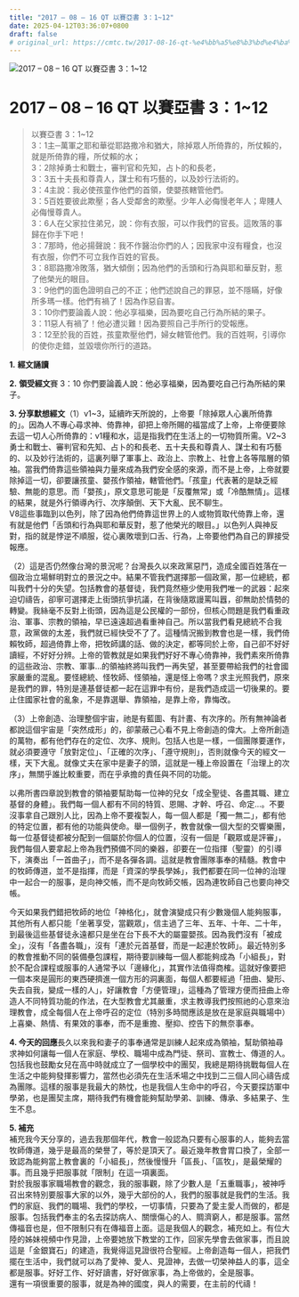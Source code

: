 ```yaml
---
title: "2017 – 08 – 16 QT 以賽亞書 3：1~12"
date: 2025-04-12T03:36:07+0800
draft: false
# original_url: https://cmtc.tw/2017-08-16-qt-%e4%bb%a5%e8%b3%bd%e4%ba%9e%e6%9b%b8-3%ef%bc%9a112
---
```


![2017 – 08 – 16 QT 以賽亞書 3：1~12](/images/qt.jpg   "2017 – 08 – 16 QT 以賽亞書 3：1~12")

# 2017 – 08 – 16 QT 以賽亞書 3：1~12

> 以賽亞書 3：1~12  
> 3：1主─萬軍之耶和華從耶路撒冷和猶大，除掉眾人所倚靠的，所仗賴的，就是所倚靠的糧，所仗賴的水；  
> 3：2除掉勇士和戰士，審判官和先知，占卜的和長老，  
> 3：3五十夫長和尊貴人，謀士和有巧藝的，以及妙行法術的。  
> 3：4主說：我必使孩童作他們的首領，使嬰孩轄管他們。  
> 3：5百姓要彼此欺壓；各人受鄰舍的欺壓。少年人必侮慢老年人；卑賤人必侮慢尊貴人。  
> 3：6人在父家拉住弟兄，說：你有衣服，可以作我們的官長。這敗落的事歸在你手下吧！  
> 3：7那時，他必揚聲說：我不作醫治你們的人；因我家中沒有糧食，也沒有衣服，你們不可立我作百姓的官長。  
> 3：8耶路撒冷敗落，猶大傾倒；因為他們的舌頭和行為與耶和華反對，惹了他榮光的眼目。  
> 3：9他們的面色證明自己的不正；他們述說自己的罪惡，並不隱瞞，好像所多瑪一樣。他們有禍了！因為作惡自害。  
> 3：10你們要論義人說：他必享福樂，因為要吃自己行為所結的果子。  
> 3：11惡人有禍了！他必遭災難！因為要照自己手所行的受報應。  
> 3：12至於我的百姓，孩童欺壓他們，婦女轄管他們。我的百姓啊，引導你的使你走錯，並毀壞你所行的道路。

**1.** **經文誦讀**

**2.** **領受經文**賽 3：10 你們要論義人說：他必享福樂，因為要吃自己行為所結的果子。

**3. 分享默想經文**（1）v1~3，延續昨天所說的，上帝要「除掉眾人心裏所倚靠的」。因為人不專心尋求神、倚靠神，卻把上帝所賜的福當成了上帝，上帝便要除去這一切人心所倚靠的：v1糧和水，這是指我們在生活上的一切物質所需。V2~3勇士和戰士、審判官和先知、占卜的和長老、五十夫長和尊貴人、謀士和有巧藝的、以及妙行法術的，這裏列舉了軍事上、政治上、宗教上、社會上各等階層的領袖。當我們倚靠這些領袖與力量來成為我們安全感的來源，而不是上帝，上帝就要除掉這一切，卻要讓孩童、嬰孩作領袖，轄管他們。「孩童」代表著的是缺乏經驗、無能的意思。而「嬰孩」，原文意思可能是「反覆無常」或「冷酷無情」。這樣的結果，就是外行領導內行、次序顛倒、天下大亂、民不聊生。  
V8這些事臨到以色列，除了因為他們倚靠這世界上的人或物質取代倚靠上帝，還有就是他們「舌頭和行為與耶和華反對，惹了他榮光的眼目。」以色列人與神反對，指的就是悖逆不順服，從心裏敗壞到口舌、行為，上帝要他們為自己的罪接受報應。

（2）這是否仍然像台灣的景況呢？台灣長久以來政黨惡鬥，造成全國百姓落在一個政治立場鮮明對立的景況之中。結果不管我們選擇那一個政黨，那一位總統，都叫我們十分的失望。包括教會的基督徒，我們竟然極少使用我們唯一的武器：起來迫切禱告，卻寧可選擇走上街頭抗爭抗議，在背後隨眾謾罵叫囂，卻無助於情勢的轉變。我絲毫不反對上街頭，因為這是公民權的一部份，但核心問題是我們看重政治、軍事、宗教的領袖，早已遠遠超過看重神自己。所以當我們看見總統不合我意，政黨做的太差，我們就已經快受不了了。這種情況搬到教會也是一樣，我們倚賴牧師，超過倚靠上帝，把牧師講的話、做的決定，都等同於上帝，自己卻不好好讀經，不好好分辨。上帝的管教就是如果我們好好不專心倚靠神，我們素來所倚靠的這些政治、宗教、軍事…的領袖終將叫我們一再失望，甚至要帶給我們的社會國家嚴重的混亂。要怪總統、怪牧師、怪領袖，還是怪上帝嗎？求主光照我們，原來是我們的罪，特別是連基督徒都一起在這罪中有份，是我們造成這一切後果的。要止住國家社會的亂象，不是靠選舉、靠領袖，是靠上帝，靠悔改。

（3）上帝創造、治理整個宇宙，祂是有藍圖、有計畫、有次序的。所有無神論者都說這個宇宙是「突然成形」的，卻蒙蔽己心看不見上帝創造的偉大。上帝所創造的萬物，都有他們存在的定位、次序、規則。包括人也是一樣，一個團隊要運作，就必須要遵守「放對定位」、「正確的次序」、「遵守規則」，否則就像今天的經文一樣，天下大亂。就像丈夫在家中是妻子的頭，這就是一種上帝設置在「治理上的次序」，無關乎誰比較重要，而在乎承擔的責任與不同的功能。

以弗所書四章說到教會的領袖要幫助每一位神的兒女「成全聖徒、各盡其職、建立基督的身體」。我們每一個人都有不同的特質、恩賜、才幹、呼召、命定…。不要沒事拿自己跟別人比，因為上帝不要複製人，每一個人都是「獨一無二」，都有他的特定位置，都有他的功能與使命。舉一個例子，教會就像一個大型的交響樂團，每一位基督徒都被分配到一個屬於你個人的位置，沒有一個是「觀眾或是評審」，我們每個人要拿起上帝為我們預備不同的樂器，卻要在一位指揮（聖靈）的引導下，演奏出「一首曲子」，而不是各彈各調。這就是教會團隊事奉的精髓。教會中的牧師傳道，並不是指揮，而是「資深的學長學姊」，我們都要在同一位神的治理中一起合一的服事，是向神交帳，而不是向牧師交帳，因為連牧師自己也要向神交帳。

今天如果我們錯把牧師的地位「神格化」，就會演變成只有少數幾個人能夠服事，其他所有人都只能「坐著享受，當觀眾」，信主過了三年、五年、十年、二十年，到最後這些基督徒永遠都只是坐在台下長不大的屬靈嬰孩。因為我們沒有「被成全」，沒有「各盡各職」，沒有「連於元首基督，而是一起連於牧師」。最近特別多的教會推動不同的裝備壘包課程，期待要訓練每一個人都能夠成為「小組長」，對於不配合課程或服事的人通常予以「邊緣化」，其實作法值得商榷。這就好像要把一個本來是圓形的東西硬擠進一個方形的洞裏面，每個人都要經過「扭曲、變形、失去自我，變成一樣的人」，好讓教會「方便管理」，這種為了管理方便而扭曲上帝造人不同特質功能的作法，在大型教會尤其嚴重，求主教導我們按照祂的心意來治理教會，成全每個人在上帝呼召的定位（特別多時間應該是放在是家庭與職場中）上喜樂、熱情、有果效的事奉，而不是重擔、壓抑、控告下的無奈事奉。

**4. 今天的回應**長久以來我和妻子的事奉通常是訓練人起來成為領袖，幫助領袖尋求神如何讓每一個人在家庭、學校、職場中成為門徒、祭司、宣教士、傳道的人。包括我也鼓勵女兒在高中時就成立了一個學校中的團契，我總是期待挑戰每個人在生活之中能夠發揮影響力，當然也必須先在生活禾場之中找到二三個人同心禱告成為團隊。這樣的服事是我最大的熱忱，也是我個人生命中的呼召，今天要探訪軍中學弟，也是團契主席，期待我們有機會能夠幫助學弟、訓練、傳承、多結果子、生生不息。

**5. 補充**  
補充我今天分享的，過去我那個年代，教會一般認為只要有心服事的人，能夠去當牧師傳道，幾乎是最高的榮譽了，等於是頂天了。最近幾年教會胃口換了，全部一致認為能夠當上教會裏的「小組長」，然後慢慢升「區長」、「區牧」，是最榮耀的事。而且幾乎把服事就「限制」在這一項裏面。  
對於我服事家職場教會的觀念，我的服事觀，除了少數人是「五重職事」，被神呼召出來特別要服事大家的以外，幾乎大部份的人，我們的服事就是我們的生活。我們的家庭、我們的職場、我們的學校，一切事情，只要為了愛主愛人而做的，都是服事。包括我們奉主的名去探訪病人、關懷傷心的人、賙濟窮人，都是服事。當然傳福音也是，但不限制只有在傳福音上面。這是我個人的觀念，補充如上。有位大陸的姊妹視頻中作見證，上帝要她放下教堂的工作，回家先學會去做家事，而且說這是「金銀寶石」的建造，我覺得這見證很符合聖經。上帝創造每一個人，把我們擺在生活中，我們就可以為了愛神、愛人、見證神，去做一切榮神益人的事，這全都是服事。好好工作、好好讀書，好好做家事，為上帝做的，全是服事。  
還有一項很重要的服事，就是為神的國度，與人的需要，在主前的代禱！